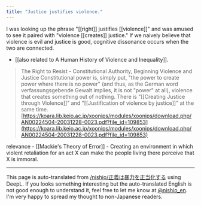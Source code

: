 ```yaml
---
title: "Justice justifies violence."
---
```


I was looking up the phrase "[[right]] justifies [[violence]]" and was amused to see it paired with "violence [[creates]] justice."
If we naively believe that violence is evil and justice is good, cognitive dissonance occurs when the two are connected.
- [[also related to A Human History of Violence and Inequality]].

> The Right to Resist - Constitutional Authority, Beginning Violence and Justice
>  Constitutional power is, simply put, "the power to create power where there is no power" (and thus, as the German word verfassungsgebende Gewalt implies, it is not "power" at all), violence that creates something out of nothing. There is "[[Creating Justice through Violence]]" and "[[Justification of violence by justice]]" at the same time.
[https://koara.lib.keio.ac.jp/xoonips/modules/xoonips/download.php/AN00224504-20031228-0023.pdf?file_id=109853](https://koara.lib.keio.ac.jp/xoonips/modules/xoonips/download.php/AN00224504-20031228-0023.pdf?file_id=109853)

relevance
    - [[Mackie's Theory of Error]]
    - Creating an environment in which violent retaliation for an act X can make the people living there perceive that X is immoral.

---
This page is auto-translated from [/nishio/正義は暴力を正当化する](https://scrapbox.io/nishio/正義は暴力を正当化する) using DeepL. If you looks something interesting but the auto-translated English is not good enough to understand it, feel free to let me know at [@nishio_en](https://twitter.com/nishio_en). I'm very happy to spread my thought to non-Japanese readers.
